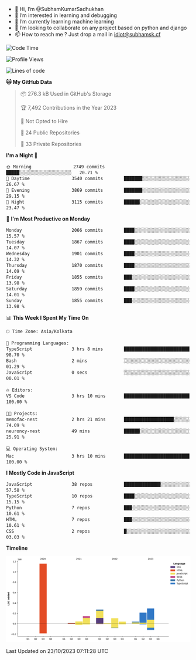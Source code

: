 - 👋 Hi, I’m @SubhamKumarSadhukhan
- 👀 I’m interested in learning and debugging
- 🌱 I’m currently learning machine learning
- 💞️ I’m looking to collaborate on any project based on python and django
- 📫 How to reach me ?
      Just drop a mail in idiot@subhamsk.cf

<!---
SubhamKumarSadhukhan/SubhamKumarSadhukhan is a ✨ special ✨ repository because its `README.md` (this file) appears on your GitHub profile.
You can click the Preview link to take a look at your changes.
--->


<!--START_SECTION:waka-->
![Code Time](http://img.shields.io/badge/Code%20Time-1%2C597%20hrs%2045%20mins-blue)

![Profile Views](http://img.shields.io/badge/Profile%20Views-1-blue)

![Lines of code](https://img.shields.io/badge/From%20Hello%20World%20I%27ve%20Written-2.3%20million%20lines%20of%20code-blue)

**🐱 My GitHub Data** 

> 📦 276.3 kB Used in GitHub's Storage 
 > 
> 🏆 7,492 Contributions in the Year 2023
 > 
> 🚫 Not Opted to Hire
 > 
> 📜 24 Public Repositories 
 > 
> 🔑 33 Private Repositories 
 > 
**I'm a Night 🦉** 

```text
🌞 Morning                2749 commits        █████░░░░░░░░░░░░░░░░░░░░   20.71 % 
🌆 Daytime                3540 commits        ███████░░░░░░░░░░░░░░░░░░   26.67 % 
🌃 Evening                3869 commits        ███████░░░░░░░░░░░░░░░░░░   29.15 % 
🌙 Night                  3115 commits        ██████░░░░░░░░░░░░░░░░░░░   23.47 % 
```
📅 **I'm Most Productive on Monday** 

```text
Monday                   2066 commits        ████░░░░░░░░░░░░░░░░░░░░░   15.57 % 
Tuesday                  1867 commits        ████░░░░░░░░░░░░░░░░░░░░░   14.07 % 
Wednesday                1901 commits        ████░░░░░░░░░░░░░░░░░░░░░   14.32 % 
Thursday                 1870 commits        ████░░░░░░░░░░░░░░░░░░░░░   14.09 % 
Friday                   1855 commits        ███░░░░░░░░░░░░░░░░░░░░░░   13.98 % 
Saturday                 1859 commits        ████░░░░░░░░░░░░░░░░░░░░░   14.01 % 
Sunday                   1855 commits        ███░░░░░░░░░░░░░░░░░░░░░░   13.98 % 
```


📊 **This Week I Spent My Time On** 

```text
🕑︎ Time Zone: Asia/Kolkata

💬 Programming Languages: 
TypeScript               3 hrs 8 mins        █████████████████████████   98.70 % 
Bash                     2 mins              ░░░░░░░░░░░░░░░░░░░░░░░░░   01.29 % 
JavaScript               0 secs              ░░░░░░░░░░░░░░░░░░░░░░░░░   00.01 % 

🔥 Editors: 
VS Code                  3 hrs 10 mins       █████████████████████████   100.00 % 

🐱‍💻 Projects: 
memofac-nest             2 hrs 21 mins       ███████████████████░░░░░░   74.09 % 
neuroncy-nest            49 mins             ██████░░░░░░░░░░░░░░░░░░░   25.91 % 

💻 Operating System: 
Mac                      3 hrs 10 mins       █████████████████████████   100.00 % 
```

**I Mostly Code in JavaScript** 

```text
JavaScript               38 repos            ██████████████░░░░░░░░░░░   57.58 % 
TypeScript               10 repos            ████░░░░░░░░░░░░░░░░░░░░░   15.15 % 
Python                   7 repos             ███░░░░░░░░░░░░░░░░░░░░░░   10.61 % 
HTML                     7 repos             ███░░░░░░░░░░░░░░░░░░░░░░   10.61 % 
CSS                      2 repos             █░░░░░░░░░░░░░░░░░░░░░░░░   03.03 % 
```



**Timeline**

![Lines of Code chart](https://raw.githubusercontent.com/SubhamKumarSadhukhan/SubhamKumarSadhukhan/main/assets/bar_graph.png)


 Last Updated on 23/10/2023 07:11:28 UTC
<!--END_SECTION:waka-->
